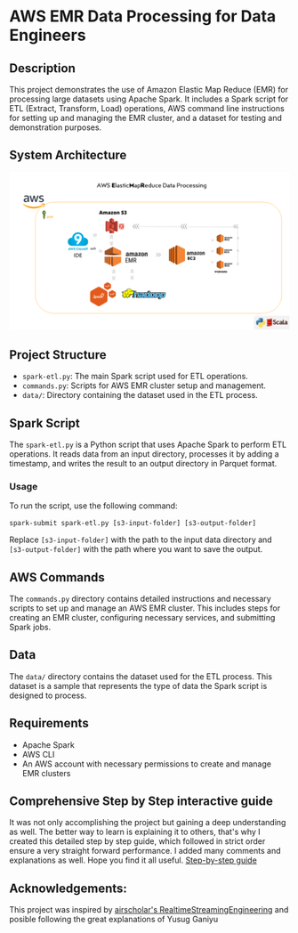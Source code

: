 # AWS EMR Data Processing for Data Engineers

## Description
This project demonstrates the use of Amazon Elastic Map Reduce (EMR) for processing large datasets using Apache Spark. It includes a Spark script for ETL (Extract, Transform, Load) operations, AWS command line instructions for setting up and managing the EMR cluster, and a dataset for testing and demonstration purposes.

## System Architecture
![aws-EMR-Rvm.png](assets%2Faws-EMR-Rvm.png)

## Project Structure
- `spark-etl.py`: The main Spark script used for ETL operations.
- `commands.py`: Scripts for AWS EMR cluster setup and management.
- `data/`: Directory containing the dataset used in the ETL process.

## Spark Script
The `spark-etl.py` is a Python script that uses Apache Spark to perform ETL operations. It reads data from an input directory, processes it by adding a timestamp, and writes the result to an output directory in Parquet format.

### Usage
To run the script, use the following command:
```
spark-submit spark-etl.py [s3-input-folder] [s3-output-folder]
```
Replace `[s3-input-folder]` with the path to the input data directory and `[s3-output-folder]` with the path where you want to save the output.

## AWS Commands
The `commands.py` directory contains detailed instructions and necessary scripts to set up and manage an AWS EMR cluster. This includes steps for creating an EMR cluster, configuring necessary services, and submitting Spark jobs.

## Data
The `data/` directory contains the dataset used for the ETL process. This dataset is a sample that represents the type of data the Spark script is designed to process.

## Requirements
- Apache Spark
- AWS CLI
- An AWS account with necessary permissions to create and manage EMR clusters

## Comprehensive Step by Step interactive guide
It was not only accomplishing the project but gaining a deep understanding as well. The better way to learn is explaining it to others, that's why I created this detailed step by step guide, which followed in strict order ensure a very straight forward performance.
I added many comments and explanations as well. Hope you find it all useful.
[Step-by-step guide](assets/Aws_EMR_Rvm.ppsx)

## Acknowledgements:
This project was inspired by [airscholar's RealtimeStreamingEngineering](https://github.com/airscholar/RealtimeStreamingEngineering#) and posible following the great explanations of Yusug Ganiyu

